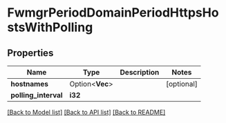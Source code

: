 # FwmgrPeriodDomainPeriodHttpsHostsWithPolling

## Properties

Name | Type | Description | Notes
------------ | ------------- | ------------- | -------------
**hostnames** | Option<**Vec<String>**> |  | [optional]
**polling_interval** | **i32** |  | 

[[Back to Model list]](../README.md#documentation-for-models) [[Back to API list]](../README.md#documentation-for-api-endpoints) [[Back to README]](../README.md)


